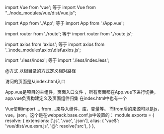 import Vue from 'vue';
等于
import Vue from "../node_modules/vue/dist/vue.js";

import App from './App';
等于
import App from './App.vue';

import router from './route';
等于
import router from './route.js';

import axios from 'axios';
等于
import axios from '..\node_modules\axios\dist\axios.js';

import './less/index';
等于
import './less/index.less';

@方式
以根目录的方式定义相对路径

访问的页面是从index.html入口

App.vue是项目的主组件，页面入口文件 ，所有页面都在App.vue下进行切换，app.vue负责构建定义及页面组件归集
在index.html中也有一个
    <div id="app"></div>
    
    
Vue使用import ... from ...来导入组件，库，变量等。
而from后的来源可以是js，vue，json。这个是在webpack.base.conf.js中设置的：
module.exports = {
  resolve: {
    extensions: ['.js', '.vue', '.json'],
    alias: {
      'vue$': 'vue/dist/vue.esm.js',
      '@': resolve('src'),
    }
  },